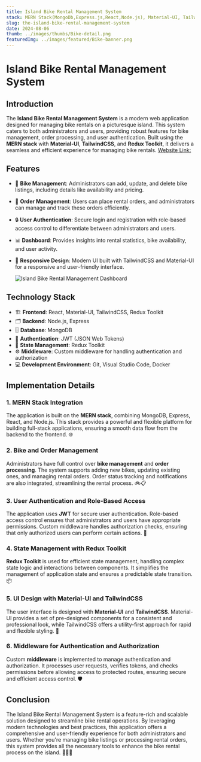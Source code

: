 ```yaml
---
title: Island Bike Rental Management System
stack: MERN Stack(MongoDb,Express.js,React,Node.js), Material-UI, TailwindCSS, Redux Toolkit
slug: the-island-bike-rental-management-system
date: 2024-08-06
thumb: ../images/thumbs/Bike-detail.png
featuredImg: ../images/featured/Bike-banner.png
---
```


# Island Bike Rental Management System

## Introduction

The **Island Bike Rental Management System** is a modern web application designed for managing bike rentals on a picturesque island. This system caters to both administrators and users, providing robust features for bike management, order processing, and user authentication. Built using the **MERN stack** with **Material-UI**, **TailwindCSS**, and **Redux Toolkit**, it delivers a seamless and efficient experience for managing bike rentals.
[Website Link:](https://bike-rent-management.vercel.app/)

## Features

- 🚴 **Bike Management**: Administrators can add, update, and delete bike listings, including details like availability and pricing.
- 📅 **Order Management**: Users can place rental orders, and administrators can manage and track these orders efficiently.
- 🔒 **User Authentication**: Secure login and registration with role-based access control to differentiate between administrators and users.
- 📊 **Dashboard**: Provides insights into rental statistics, bike availability, and user activity.
- 🎨 **Responsive Design**: Modern UI built with TailwindCSS and Material-UI for a responsive and user-friendly interface.

  ![Island Bike Rental Management Dashboard](../images/Dashboard_Page.png)

## Technology Stack

- 🏗️ **Frontend**: React, Material-UI, TailwindCSS, Redux Toolkit
- 🗂️ **Backend**: Node.js, Express
- 🗄️ **Database**: MongoDB
- 🔑 **Authentication**: JWT (JSON Web Tokens)
- 🔄 **State Management**: Redux Toolkit
- ⚙️ **Middleware**: Custom middleware for handling authentication and authorization
- 💻 **Development Environment**: Git, Visual Studio Code, Docker

## Implementation Details

### 1. MERN Stack Integration

The application is built on the **MERN stack**, combining MongoDB, Express, React, and Node.js. This stack provides a powerful and flexible platform for building full-stack applications, ensuring a smooth data flow from the backend to the frontend. 🌐

### 2. Bike and Order Management

Administrators have full control over **bike management** and **order processing**. The system supports adding new bikes, updating existing ones, and managing rental orders. Order status tracking and notifications are also integrated, streamlining the rental process. 🚲📋

### 3. User Authentication and Role-Based Access

The application uses **JWT** for secure user authentication. Role-based access control ensures that administrators and users have appropriate permissions. Custom middleware handles authorization checks, ensuring that only authorized users can perform certain actions. 🔐

### 4. State Management with Redux Toolkit

**Redux Toolkit** is used for efficient state management, handling complex state logic and interactions between components. It simplifies the management of application state and ensures a predictable state transition. 📦

### 5. UI Design with Material-UI and TailwindCSS

The user interface is designed with **Material-UI** and **TailwindCSS**. Material-UI provides a set of pre-designed components for a consistent and professional look, while TailwindCSS offers a utility-first approach for rapid and flexible styling. 🎨

### 6. Middleware for Authentication and Authorization

Custom **middleware** is implemented to manage authentication and authorization. It processes user requests, verifies tokens, and checks permissions before allowing access to protected routes, ensuring secure and efficient access control. 🛡️

## Conclusion

The Island Bike Rental Management System is a feature-rich and scalable solution designed to streamline bike rental operations. By leveraging modern technologies and best practices, this application offers a comprehensive and user-friendly experience for both administrators and users. Whether you're managing bike listings or processing rental orders, this system provides all the necessary tools to enhance the bike rental process on the island. 🌴🚴‍♂️
